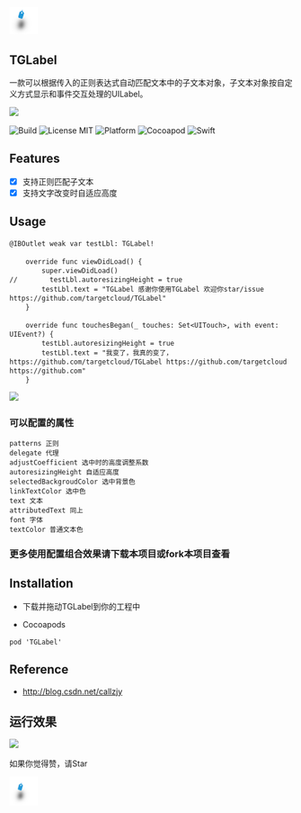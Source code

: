 <img src="https://github.com/targetcloud/TGLabel/blob/master/Banners.png" width = "10%" hight = "10%"/>

## TGLabel
  
一款可以根据传入的正则表达式自动匹配文本中的子文本对象，子文本对象按自定义方式显示和事件交互处理的UILabel。

<img src="https://github.com/targetcloud/TGLabel/blob/master/屏幕快照%202017-06-20%20下午10.50.31.png" width = "40%" hight = "30%"/>

![Build](https://img.shields.io/badge/build-passing-green.svg)
![License MIT](https://img.shields.io/badge/license-MIT-green.svg?style=flat)
![Platform](https://img.shields.io/cocoapods/p/Pastel.svg?style=flat)
![Cocoapod](https://img.shields.io/badge/pod-v0.0.7-blue.svg)
![Swift](https://img.shields.io/badge/Swift-3.0-orange.svg)

## Features
- [x] 支持正则匹配子文本
- [x] 支持文字改变时自适应高度

## Usage

```
@IBOutlet weak var testLbl: TGLabel!

    override func viewDidLoad() {
        super.viewDidLoad()
//        testLbl.autoresizingHeight = true
        testLbl.text = "TGLabel 感谢你使用TGLabel 欢迎你star/issue https://github.com/targetcloud/TGLabel"
    }

    override func touchesBegan(_ touches: Set<UITouch>, with event: UIEvent?) {
        testLbl.autoresizingHeight = true
        testLbl.text = "我变了，我真的变了，https://github.com/targetcloud/TGLabel https://github.com/targetcloud https://github.com"
    }
```


<img src="https://github.com/targetcloud/TGLabel/blob/master/屏幕快照%202017-06-20%20下午10.53.06.png" width = "40%" hight = "40%"/>


### 可以配置的属性
```
patterns 正则
delegate 代理
adjustCoefficient 选中时的高度调整系数
autoresizingHeight 自适应高度
selectedBackgroudColor 选中背景色
linkTextColor 选中色
text 文本
attributedText 同上
font 字体
textColor 普通文本色
```


### 更多使用配置组合效果请下载本项目或fork本项目查看


## Installation
- 下载并拖动TGLabel到你的工程中

- Cocoapods
```
pod 'TGLabel'
```


## Reference
- http://blog.csdn.net/callzjy


## 运行效果
![](https://github.com/targetcloud/TGLabel/blob/master/laebl.gif) 

如果你觉得赞，请Star

<img src="https://github.com/targetcloud/TGLabel/blob/master/logo.png" width = "10%" hight = "10%"/>

